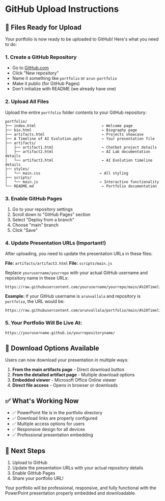 # GitHub Upload Instructions

## 📁 Files Ready for Upload

Your portfolio is now ready to be uploaded to GitHub! Here's what you need to do:

### 1. **Create a GitHub Repository**
- Go to [GitHub.com](https://github.com)
- Click "New repository"
- Name it something like `portfolio` or `arun-portfolio`
- Make it public (for GitHub Pages)
- Don't initialize with README (we already have one)

### 2. **Upload All Files**
Upload the entire `portfolio` folder contents to your GitHub repository:

```
portfolio/
├── index.html                              ← Welcome page
├── bio.html                                ← Biography page
├── artifacts.html                          ← Projects showcase
├── A Timeline of AI Evolution.pptx         ← Your presentation file
├── artifacts/
│   ├── artifact1.html                      ← Chatbot project details
│   ├── artifact2.html                      ← AI Lab documentation details
│   └── artifact3.html                      ← AI Evolution timeline details
├── styles/
│   └── main.css                           ← All styling
├── scripts/
│   └── main.js                            ← Interactive functionality
└── README.md                               ← Portfolio documentation
```

### 3. **Enable GitHub Pages**
1. Go to your repository settings
2. Scroll down to "GitHub Pages" section
3. Select "Deploy from a branch"
4. Choose "main" branch
5. Click "Save"

### 4. **Update Presentation URLs (Important!)**
After uploading, you need to update the presentation URLs in these files:

**File:** `artifacts/artifact3.html`
**File:** `scripts/main.js`

Replace `yourusername/yourrepo` with your actual GitHub username and repository name in these URLs:
```
https://raw.githubusercontent.com/yourusername/yourrepo/main/A%20Timeline%20of%20AI%20Evolution.pptx
```

**Example:** If your GitHub username is `arunvallala` and repository is `portfolio`, the URL would be:
```
https://raw.githubusercontent.com/arunvallala/portfolio/main/A%20Timeline%20of%20AI%20Evolution.pptx
```

### 5. **Your Portfolio Will Be Live At:**
```
https://yourusername.github.io/yourrepositoryname/
```

## 🎯 **Download Options Available**

Users can now download your presentation in multiple ways:

1. **From the main artifacts page** - Direct download button
2. **From the detailed artifact page** - Multiple download options
3. **Embedded viewer** - Microsoft Office Online viewer
4. **Direct file access** - Opens in browser or downloads

## ✅ **What's Working Now**

- ✅ PowerPoint file is in the portfolio directory
- ✅ Download links are properly configured
- ✅ Multiple access options for users
- ✅ Responsive design for all devices
- ✅ Professional presentation embedding

## 🚀 **Next Steps**

1. Upload to GitHub
2. Update the presentation URLs with your actual repository details
3. Enable GitHub Pages
4. Share your portfolio URL!

Your portfolio will be professional, responsive, and fully functional with the PowerPoint presentation properly embedded and downloadable. 